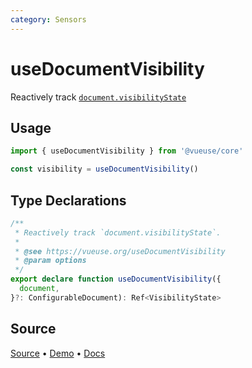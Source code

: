 ```yaml
---
category: Sensors
---
```


# useDocumentVisibility

Reactively track [`document.visibilityState`](https://developer.mozilla.org/en-US/docs/Web/API/Document/visibilityState)

## Usage

```js
import { useDocumentVisibility } from '@vueuse/core'

const visibility = useDocumentVisibility()
```


<!--FOOTER_STARTS-->
## Type Declarations

```typescript
/**
 * Reactively track `document.visibilityState`.
 *
 * @see https://vueuse.org/useDocumentVisibility
 * @param options
 */
export declare function useDocumentVisibility({
  document,
}?: ConfigurableDocument): Ref<VisibilityState>
```

## Source

[Source](https://github.com/vueuse/vueuse/blob/main/packages/core/useDocumentVisibility/index.ts) • [Demo](https://github.com/vueuse/vueuse/blob/main/packages/core/useDocumentVisibility/demo.vue) • [Docs](https://github.com/vueuse/vueuse/blob/main/packages/core/useDocumentVisibility/index.md)


<!--FOOTER_ENDS-->

